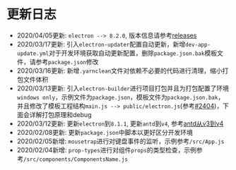 # 更新日志

* 2020/04/05更新: `electron --> 8.2.0`, 版本信息请参考[releases](https://www.electronjs.org/releases/stable)
* 2020/03/17更新: 引入`electron-updater`配置自动更新，新增`dev-app-update.yml`对于开发环境获取自动更新配置，删除`package.json.bak`模板文件，请参考`package.json`修改
* 2020/03/16更新: 新增`.yarnclean`文件对依赖不必要的代码进行清理，缩小打包文件体积
* 2020/03/13更新: 引入`electron-builder`进行项目打包并且为打包配置了环境`windows only`，示例文件为`package.json`，模板文件为`package.json.bak`，并且修改了模板工程结构`main.js --> public/electron.js`(参考[#2404](https://github.com/electron-userland/electron-builder/issues/2404))，下面会详解打包原理和debug
* 2020/03/12更新: 更新`electron`到`8.1.1`, 更新`antd`到`v4`, 参考[antd从v3到v4](https://ant.design/docs/react/migration-v4-cn)
* 2020/02/08更新: 更新`package.json`中脚本以更好区分开发环境
* 2020/02/05新增: `mousetrap`进行对键盘事件的监听，示例参考`/src/App.js`
* 2020/02/04新增: `prop-types`进行对组件`props`的类型检查，示例参考`/src/components/ComponentsName.js`
